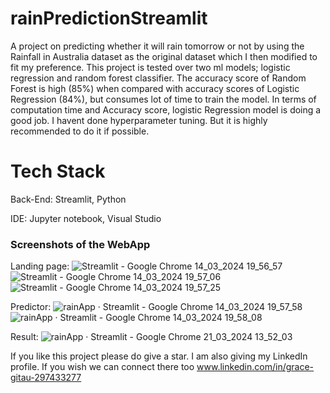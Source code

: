 # rainPredictionStreamlit

A project on predicting whether it will rain tomorrow or not by using the Rainfall in Australia dataset as the original dataset which I then modified to fit my preference. This project is tested over two ml models; logistic regression and random forest classifier. The accuracy score of Random Forest is high (85%) when compared with accuracy scores of Logistic Regression (84%), but consumes lot of time to train the model. In terms of computation time and Accuracy score, logistic Regression model is doing a good job. I havent done hyperparameter tuning. But it is highly recommended to do it if possible.

# Tech Stack
Back-End: Streamlit, Python

IDE: Jupyter notebook, Visual Studio

### Screenshots of the WebApp
Landing page:
![Streamlit - Google Chrome 14_03_2024 19_56_57](https://github.com/Divinegrace05/rainPredictionStreamlit/assets/134943380/a47b700f-6cdf-477d-9b20-63d07f3bcdda)
![Streamlit - Google Chrome 14_03_2024 19_57_06](https://github.com/Divinegrace05/rainPredictionStreamlit/assets/134943380/1e225c2a-bb50-4ed4-85e3-7e49bd69f99f)
![Streamlit - Google Chrome 14_03_2024 19_57_25](https://github.com/Divinegrace05/rainPredictionStreamlit/assets/134943380/e4966f86-90ee-40c7-aa89-1859ff53b6de)

Predictor:
![rainApp · Streamlit - Google Chrome 14_03_2024 19_57_58](https://github.com/Divinegrace05/rainPredictionStreamlit/assets/134943380/8798663b-1d89-4f5f-a14e-dce8f2092b2b)
![rainApp · Streamlit - Google Chrome 14_03_2024 19_58_08](https://github.com/Divinegrace05/rainPredictionStreamlit/assets/134943380/48d96f53-a962-473a-827c-c4657a34bcdd)

Result:
![rainApp · Streamlit - Google Chrome 21_03_2024 13_52_03](https://github.com/Divinegrace05/rainPredictionStreamlit/assets/134943380/4977703f-f701-41b8-b811-57b99b5d69c8)


If you like this project please do give a star. I am also giving my LinkedIn profile. If you wish we can connect there too
www.linkedin.com/in/grace-gitau-297433277

